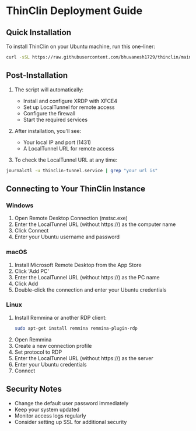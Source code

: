# ThinClin Deployment Guide

## Quick Installation

To install ThinClin on your Ubuntu machine, run this one-liner:

```bash
curl -sSL https://raw.githubusercontent.com/bhuvanesh1729/thinclin/main/install_thinclin.sh | sudo bash
```

## Post-Installation

1. The script will automatically:
   - Install and configure XRDP with XFCE4
   - Set up LocalTunnel for remote access
   - Configure the firewall
   - Start the required services

2. After installation, you'll see:
   - Your local IP and port (1431)
   - A LocalTunnel URL for remote access

3. To check the LocalTunnel URL at any time:
```bash
journalctl -u thinclin-tunnel.service | grep "your url is"
```

## Connecting to Your ThinClin Instance

### Windows
1. Open Remote Desktop Connection (mstsc.exe)
2. Enter the LocalTunnel URL (without https://) as the computer name
3. Click Connect
4. Enter your Ubuntu username and password

### macOS
1. Install Microsoft Remote Desktop from the App Store
2. Click 'Add PC'
3. Enter the LocalTunnel URL (without https://) as the PC name
4. Click Add
5. Double-click the connection and enter your Ubuntu credentials

### Linux
1. Install Remmina or another RDP client:
   ```bash
   sudo apt-get install remmina remmina-plugin-rdp
   ```
2. Open Remmina
3. Create a new connection profile
4. Set protocol to RDP
5. Enter the LocalTunnel URL (without https://) as the server
6. Enter your Ubuntu credentials
7. Connect

## Security Notes
- Change the default user password immediately
- Keep your system updated
- Monitor access logs regularly
- Consider setting up SSL for additional security
